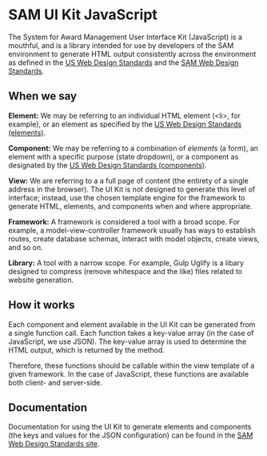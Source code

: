 # SAM UI Kit JavaScript

The System for Award Management User Interface Kit (JavaScript) is a mouthful, and is a library intended for use by developers of the SAM environment to generate HTML output consistently across the environment as defined in the [US Web Design Standards](https://standards.usa.gov) and the [SAM Web Design Standards](http://briangilmangsa.github.io/sam-web-design-standards/).

## When we say

**Element:** We may be referring to an individual HTML element (&lt;li&gt;, for example), or an element as specified by the [US Web Design Standards (elements)](https://github.com/18F/web-design-standards/tree/staging/src/stylesheets/elements).

**Component:** We may be referring to a combination of *elements* (a form), an element with a specific purpose (state dropdown), or a component as designated by the [US Web Design Standards (components)](https://github.com/18F/web-design-standards/tree/staging/src/stylesheets/components).

**View:** We are referring to a a full page of content (the entirety of a single address in the browser). The UI Kit is not designed to generate this level of interface; instead, use the chosen template engine for the framework to generate HTML, elements, and components when and where appropriate.

**Framework:** A framework is considered a tool with a broad scope. For example, a model-view-controller framework usually has ways to establish routes, create database schemas, interact with model objects, create views, and so on.

**Library:** A tool with a narrow scope. For example, Gulp Uglify is a libary designed to compress (remove whitespace and the like) files related to website generation.

## How it works

Each component and element available in the UI Kit can be generated from a single function call. Each function takes a key-value array (in the case of JavaScript, we use JSON). The key-value array is used to determine the HTML output, which is returned by the method.

Therefore, these functions should be callable within the view template of a given framework. In the case of JavaScript, these functions are available both client- and server-side.

## Documentation

Documentation for using the UI Kit to generate elements and components (the keys and values for the JSON configuration) can be found in the [SAM Web Design Standards site](http://briangilmangsa.github.io/sam-web-design-standards/components/).

